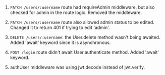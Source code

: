 1. `PATCH /users/:username` route had requireAdmin middleware, but also checked for admin in the route logic. Removed the middleware.

2. `PATCH /users/:username` route also allowed admin status to be edited. Changed it to return 401 if trying to edit 'admin'.

3. `DELETE /users/:username`: the User.delete method wasn't being awaited. Added 'await' keyword since it is asynchronous.

4. `POST /login` route didn't await User.authenticate method. Added 'await' keyword.

5. authUser middleware was using jwt.decode instead of jwt.verify.